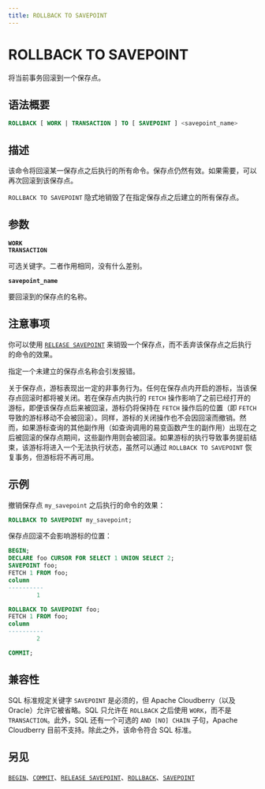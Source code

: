 ```yaml
---
title: ROLLBACK TO SAVEPOINT
---
```


# ROLLBACK TO SAVEPOINT

将当前事务回滚到一个保存点。

## 语法概要

```sql
ROLLBACK [ WORK | TRANSACTION ] TO [ SAVEPOINT ] <savepoint_name>
```

## 描述

该命令将回滚某一保存点之后执行的所有命令。保存点仍然有效。如果需要，可以再次回滚到该保存点。

`ROLLBACK TO SAVEPOINT` 隐式地销毁了在指定保存点之后建立的所有保存点。

## 参数

**`WORK`**<br />
**`TRANSACTION`**

可选关键字。二者作用相同，没有什么差别。

**`savepoint_name`**

要回滚到的保存点的名称。

## 注意事项

你可以使用 [`RELEASE SAVEPOINT`](https://github.com/cloudberrydb/cloudberrydb-site/blob/cbdb-doc-validation/docs/sql-stmts/release-savepoint.md) 来销毁一个保存点，而不丢弃该保存点之后执行的命令的效果。

指定一个未建立的保存点名称会引发报错。

关于保存点，游标表现出一定的非事务行为。任何在保存点内开启的游标，当该保存点回滚时都将被关闭。若在保存点内执行的 `FETCH` 操作影响了之前已经打开的游标，即便该保存点后来被回滚，游标仍将保持在 `FETCH` 操作后的位置（即 `FETCH` 导致的游标移动不会被回滚）。同样，游标的关闭操作也不会因回滚而撤销。然而，如果游标查询的其他副作用（如查询调用的易变函数产生的副作用）出现在之后被回滚的保存点期间，这些副作用则会被回滚。如果游标的执行导致事务提前结束，该游标将进入一个无法执行状态，虽然可以通过 `ROLLBACK TO SAVEPOINT` 恢复事务，但游标将不再可用。

## 示例

撤销保存点 `my_savepoint` 之后执行的命令的效果：

```sql
ROLLBACK TO SAVEPOINT my_savepoint;
```

保存点回滚不会影响游标的位置：

```sql
BEGIN;
DECLARE foo CURSOR FOR SELECT 1 UNION SELECT 2;
SAVEPOINT foo;
FETCH 1 FROM foo;
column 
----------
        1

ROLLBACK TO SAVEPOINT foo;
FETCH 1 FROM foo;
column 
----------
        2

COMMIT;
```

## 兼容性

SQL 标准规定关键字 `SAVEPOINT` 是必须的，但 Apache Cloudberry（以及 Oracle）允许它被省略。SQL 只允许在 `ROLLBACK` 之后使用 `WORK`，而不是 `TRANSACTION`。此外，SQL 还有一个可选的 `AND [NO] CHAIN` 子句，Apache Cloudberry 目前不支持。除此之外，该命令符合 SQL 标准。

## 另见

[`BEGIN`](https://github.com/cloudberrydb/cloudberrydb-site/blob/cbdb-doc-validation/docs/sql-stmts/begin.md)、[`COMMIT`](https://github.com/cloudberrydb/cloudberrydb-site/blob/cbdb-doc-validation/docs/sql-stmts/commit.md)、[`RELEASE SAVEPOINT`](https://github.com/cloudberrydb/cloudberrydb-site/blob/cbdb-doc-validation/docs/sql-stmts/release-savepoint.md)、[`ROLLBACK`](/i18n/zh/docusaurus-plugin-content-docs/current/sql-stmts/rollback.md)、[`SAVEPOINT`](/i18n/zh/docusaurus-plugin-content-docs/current/sql-stmts/savepoint.md)
